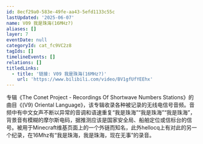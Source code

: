 ```yaml
---
id: 8ecf29a0-583e-49fe-aa43-5efd1133c55c
lastUpdated: '2025-06-07'
name: V09 我是珠海(16MHz?)
aliases: []
layer: 7
eventDate: null
categoryId: cat_fc9VC2z8
tagIds: []
timelineEvents: []
relations: []
titledLinks:
  - title: '链接: V09 我是珠海(16MHz?)'
    url: 'https://www.bilibili.com/video/BV1gfUfYEEhx'
---
```

专辑《The Conet Project - Recordings Of Shortwave Numbers Stations》的曲目《(V9) Oriental Language》，该专辑收录各种被记录的无线电信号音频。音频中有中文女声不断以异常的音调和语速重复“我是珠海”“我是珠海”“我是珠海”，背景音有模糊的摩尔斯电码，据推测应该是国家安全局、船舶定位或信标台的信号。被用于Minecraft维基页面上的一个外链而知名，此外hellocq上有对此的另一个纪录，在16Mhz有“我是珠海，我是珠海，现在无事”的录音。
